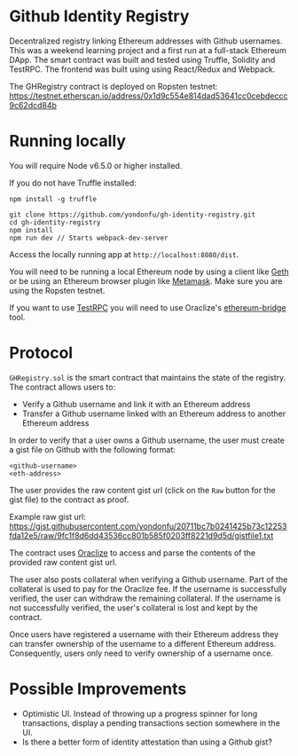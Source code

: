 # Github Identity Registry

Decentralized registry linking Ethereum addresses with Github usernames. This was a weekend learning project and a first run at a full-stack Ethereum DApp. The smart contract was built and tested using Truffle, Solidity and TestRPC. The frontend was built using using React/Redux and Webpack.

The GHRegistry contract is deployed on Ropsten testnet: https://testnet.etherscan.io/address/0x1d9c554e814dad53641cc0cebdeccc9c62dcd84b

# Running locally

You will require Node v6.5.0 or higher installed.

If you do not have Truffle installed:

`npm install -g truffle`

```
git clone https://github.com/yondonfu/gh-identity-registry.git
cd gh-identity-registry
npm install
npm run dev // Starts webpack-dev-server
```

Access the locally running app at `http://localhost:8080/dist`.

You will need to be running a local Ethereum node by using a client like [Geth](https://github.com/ethereum/go-ethereum) or be using an Ethereum browser plugin like [Metamask](https://metamask.io/). Make sure you are using the Ropsten testnet.

If you want to use [TestRPC](https://github.com/ethereumjs/testrpc) you will need to use Oraclize's [ethereum-bridge](https://github.com/oraclize/ethereum-bridge) tool.

# Protocol

`GHRegistry.sol` is the smart contract that maintains the state of the registry. The contract allows users to:

- Verify a Github username and link it with an Ethereum address
- Transfer a Github username linked with an Ethereum address to another Ethereum address

In order to verify that a user owns a Github username, the user must create a gist file on Github with the following format:

```
<github-username>
<eth-address>
```

The user provides the raw content gist url (click on the `Raw` button for the gist file) to the contract as proof.

Example raw gist url: https://gist.githubusercontent.com/yondonfu/20711bc7b0241425b73c12253fda12e5/raw/9fc1f8d6dd43536cc801b585f0203ff8221d9d5d/gistfile1.txt

The contract uses [Oraclize](http://www.oraclize.it/) to access and parse the contents of the provided raw content gist url.

The user also posts collateral when verifying a Github username. Part of the collateral is used to pay for the Oraclize fee. If the username is successfully verified, the user can withdraw the remaining collateral. If the username is not successfully verified, the user's collateral is lost and kept by the contract.

Once users have registered a username with their Ethereum address they can transfer ownership of the username to a different Ethereum address. Consequently, users only need to verify ownership of a username once.

# Possible Improvements

- Optimistic UI. Instead of throwing up a progress spinner for long transactions, display a pending transactions section somewhere in the UI.
- Is there a better form of identity attestation than using a Github gist?
